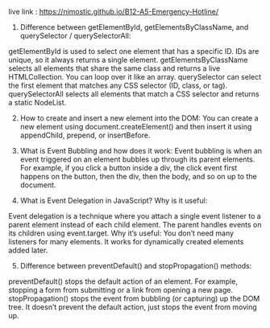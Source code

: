 live link : https://nimostic.github.io/B12-A5-Emergency-Hotline/


1. Difference between getElementById, getElementsByClassName, and querySelector / querySelectorAll:

getElementById is used to select one element that has a specific ID. IDs are unique, so it always returns a single element.
getElementsByClassName selects all elements that share the same class and returns a live HTMLCollection. You can loop over it like an array.
querySelector can select the first element that matches any CSS selector (ID, class, or tag).
querySelectorAll selects all elements that match a CSS selector and returns a static NodeList.

2. How to create and insert a new element into the DOM:
You can create a new element using document.createElement() and then insert it using appendChild, prepend, or insertBefore.

3. What is Event Bubbling and how does it work:
Event bubbling is when an event triggered on an element bubbles up through its parent elements. For example, if you click a button inside a div, the click event first happens on the button, then the div, then the body, and so on up to the document.

4. What is Event Delegation in JavaScript? Why is it useful:
   
Event delegation is a technique where you attach a single event listener to a parent element instead of each child element. The parent handles events on its children using event.target.
Why it’s useful:
You don’t need many listeners for many elements.
It works for dynamically created elements added later.

5. Difference between preventDefault() and stopPropagation() methods:

preventDefault() stops the default action of an element. For example, stopping a form from submitting or a link from opening a new page.
stopPropagation() stops the event from bubbling (or capturing) up the DOM tree. It doesn’t prevent the default action, just stops the event from moving up.
